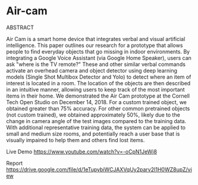 # Air-cam

ABSTRACT

Air Cam is a smart home device that integrates verbal and visual artificial
intelligence. This paper outlines our research for a prototype that allows people
to find everyday objects that go missing in indoor environments. By integrating
a Google Voice Assistant (via Google Home Speaker), users can ask "where is
the TV remote?" These and other similar verbal commands activate an
overhead camera and object detector using deep learning models (Single Shot
Multibox Detector and Yolo) to detect where an item of interest is located in a
room. The location of the objects are then described in an intuitive manner,
allowing users to keep track of the most important items in their home. We
demonstrated the Air Cam prototype at the Cornell Tech Open Studio on
December 14, 2018. For a custom trained object, we obtained greater than 75%
accuracy. For other common pretrained objects (not custom trained), we
obtained approximately 50%, likely due to the change in camera angle of the
test images compared to the training data. With additional representative
training data, the system can be applied to small and medium size rooms, and
potentially reach a user base that is visually impaired to help them and others
find lost items.

Live Demo
https://www.youtube.com/watch?v=-oCpN1JeWj8

Report
https://drive.google.com/file/d/1eTupybiWCJAXVqUy2parv2I1H0WZ8upZ/view
